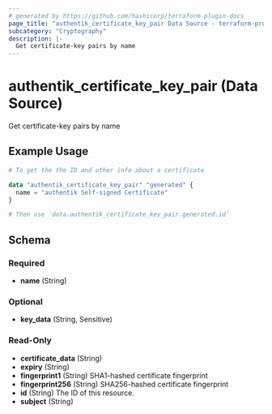 ```yaml
---
# generated by https://github.com/hashicorp/terraform-plugin-docs
page_title: "authentik_certificate_key_pair Data Source - terraform-provider-authentik"
subcategory: "Cryptography"
description: |-
  Get certificate-key pairs by name
---
```


# authentik_certificate_key_pair (Data Source)

Get certificate-key pairs by name

## Example Usage

```terraform
# To get the the ID and other info about a certificate

data "authentik_certificate_key_pair" "generated" {
  name = "authentik Self-signed Certificate"
}

# Then use `data.authentik_certificate_key_pair.generated.id`
```

<!-- schema generated by tfplugindocs -->
## Schema

### Required

- **name** (String)

### Optional

- **key_data** (String, Sensitive)

### Read-Only

- **certificate_data** (String)
- **expiry** (String)
- **fingerprint1** (String) SHA1-hashed certificate fingerprint
- **fingerprint256** (String) SHA256-hashed certificate fingerprint
- **id** (String) The ID of this resource.
- **subject** (String)


